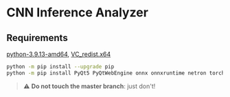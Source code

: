 # CNN Inference Analyzer
## Requirements
[python-3.9.13-amd64](https://www.python.org/downloads/release/python-3913/), [VC_redist.x64](https://docs.microsoft.com/en-us/cpp/windows/latest-supported-vc-redist?view=msvc-170)
```sh
python -m pip install --upgrade pip
python -m pip install PyQt5 PyQtWebEngine onnx onnxruntime netron torch torchvision tensorflow tf2onnx fpdf
```
> :warning: **Do not touch the master branch**: just don't!
